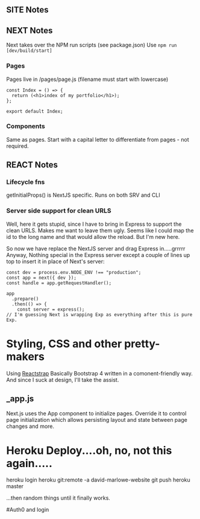 ## SITE Notes

## NEXT Notes

Next takes over the NPM run scripts (see package.json) Use `npm run [dev/build/start]`

### Pages

Pages live in /pages/page.js (filename must start with lowercase)

```
const Index = () => {
  return (<h1>index of my portfolio</h1>);
};

export default Index;
```

### Components

Same as pages. Start with a capital letter to differentiate from pages - not required.

## REACT Notes

### Lifecycle fns

getInitialProps() is NextJS specific. Runs on both SRV and CLI

### Server side support for clean URLS

Well, here it gets stupid, since I have to bring in Express to support the clean URLS. Makes me want to leave them ugly. Seems like I could map the id to the long name and that would allow the reload. But I'm new here.

So now we have replace the NextJS server and drag Express in.....grrrrr
Anyway, Nothing special in the Express server except a couple of lines up top to insert it in place of Next's server:

```
const dev = process.env.NODE_ENV !== "production";
const app = next({ dev });
const handle = app.getRequestHandler();

app
  .prepare()
  .then(() => {
    const server = express();
// I'm guessing Next is wrapping Exp as everything after this is pure Exp.
```

# Styling, CSS and other pretty-makers

Using [Reactstrap](https://reactstrap.github.io/) Basically Bootstrap 4 written in a comonent-friendly way. And since I suck at design, I'll take the assist.

## \_app.js

Next.js uses the App component to initialize pages. Override it to control page initialization which allows persisting layout and state between page changes and more.

# Heroku Deploy....oh, no, not this again.....

heroku login
heroku git:remote -a david-marlowe-website
git push heroku master

...then random things until it finally works.

#Auth0 and login
